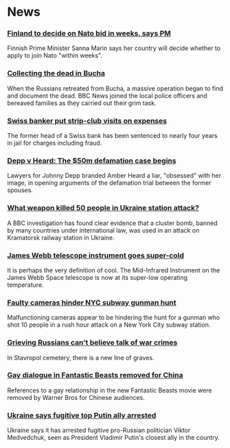 # News
### [Finland to decide on Nato bid in weeks, says PM](https://www.bbc.com/news/world-europe-61093302)
Finnish Prime Minister Sanna Marin says her country will decide whether to apply to join Nato "within weeks". 
### [Collecting the dead in Bucha](https://www.bbc.com/news/world-europe-61085810)
When the Russians retreated from Bucha, a massive operation began to find and document the dead. BBC News joined the local police officers and bereaved families as they carried out their grim task.
### [Swiss banker put strip-club visits on expenses](https://www.bbc.com/news/world-europe-61092952)
The former head of a Swiss bank has been sentenced to nearly four years in jail for charges including fraud.
### [Depp v Heard: The $50m defamation case begins](https://www.bbc.com/news/world-us-canada-61082790)
Lawyers for Johnny Depp branded Amber Heard a liar, "obsessed" with her image, in opening arguments of the defamation trial between the former spouses.
### [What weapon killed 50 people in Ukraine station attack?](https://www.bbc.com/news/61079356)
A BBC investigation has found clear evidence that a cluster bomb, banned by many countries under international law, was used in an attack on Kramatorsk railway station in Ukraine.
### [James Webb telescope instrument goes super-cold](https://www.bbc.com/news/science-environment-61086170)
It is perhaps the very definition of cool. The Mid-Infrared Instrument on the James Webb Space telescope is now at its super-low operating temperature.
### [Faulty cameras hinder NYC subway gunman hunt](https://www.bbc.com/news/world-us-canada-61096965)
Malfunctioning cameras appear to be hindering the hunt for a gunman who shot 10 people in a rush hour attack on a New York City subway station.  
### [Grieving Russians can't believe talk of war crimes](https://www.bbc.com/news/world-europe-61073897)
In Stavropol cemetery, there is a new line of graves.
### [Gay dialogue in Fantastic Beasts removed for China](https://www.bbc.com/news/entertainment-arts-61090995)
References to a gay relationship in the new Fantastic Beasts movie were removed by Warner Bros for Chinese audiences.
### [Ukraine says fugitive top Putin ally arrested](https://www.bbc.com/news/world-europe-61089039)
Ukraine says it has arrested fugitive pro-Russian politician Viktor Medvedchuk, seen as President Vladimir Putin's closest ally in the country.
